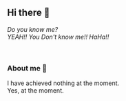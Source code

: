 ## Hi there 👋

*Do you know me?<br />
YEAH!! You Don't know me!! HaHa!!*

<br />

### About me 💬

I have achieved nothing at the moment.<br />
Yes, at the moment.

<!--
**tombo-akane/tombo-akane** is a ✨ _special_ ✨ repository because its `README.md` (this file) appears on your GitHub profile.

Here are some ideas to get you started:

- 🔭 I’m currently working on ...
- 🌱 I’m currently learning ...
- 👯 I’m looking to collaborate on ...
- 🤔 I’m looking for help with ...
- 💬 Ask me about ...
- 📫 How to reach me: ...
- 😄 Pronouns: ...
- ⚡ Fun fact: ...
-->
